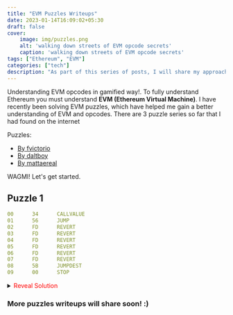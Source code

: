 ```yaml
---
title: "EVM Puzzles Writeups"
date: 2023-01-14T16:09:02+05:30
draft: false
cover:
    image: img/puzzles.png
    alt: 'walking down streets of EVM opcode secrets'
    caption: 'walking down streets of EVM opcode secrets'
tags: ["Ethereum", "EVM"]
categories: ["tech"]
description: "As part of this series of posts, I will share my approach to solving EVM puzzles as well as my learnings from the process."
---
```


Understanding EVM opcodes in gamified way!. To fully understand Ethereum you must understand **EVM (Ethereum Virtual Machine)**. I have recently been solving EVM puzzles, which have helped me gain a better understanding of EVM and opcodes. There are 3 puzzle series so far that I had found on the internet

Puzzles: 
* [By fvictorio](https://github.com/fvictorio/evm-puzzles)
* [By daltboy](https://github.com/daltyboy11/more-evm-puzzles)
* [By mattaereal](https://github.com/mattaereal/yet-another-evm-puzzle/)

WAGMI! Let's get started.


## Puzzle 1
```yaml
00      34      CALLVALUE
01      56      JUMP
02      FD      REVERT
03      FD      REVERT
04      FD      REVERT
05      FD      REVERT
06      FD      REVERT
07      FD      REVERT
08      5B      JUMPDEST
09      00      STOP
```
<details>
    <summary><span style="color:red">Reveal Solution</span></summary>
 
Our end goal is to provide right callvalue to make the correct execution of JUMP code and next instruction set should start from JUMPDEST. Note the offset for jumpdest is 8. therefore we can pass 8 as callvalue and woof! puzzle solved.



![](https://i.imgur.com/kG6OjxD.png)

</details>


### More puzzles writeups will share soon! :) 


